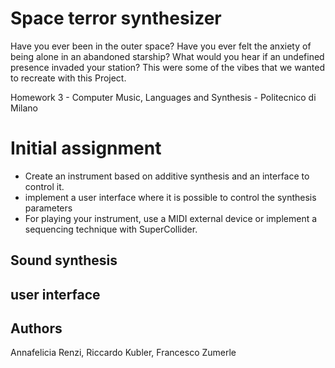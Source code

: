 # Space terror synthesizer
Have you ever been in the outer space? 
Have you ever felt the anxiety of being alone in an abandoned starship?
What would you hear if an undefined presence invaded your station? 
This were some of the vibes that we wanted to recreate with this Project.

Homework 3 - Computer Music, Languages and Synthesis - Politecnico di Milano
# Initial assignment
 - Create an instrument based on additive synthesis and an interface to control it.
 - implement a user interface where it is possible to control the synthesis parameters
 - For playing your instrument, use a MIDI external device or implement a
sequencing technique with SuperCollider.

## Sound synthesis

## user interface

## Authors
Annafelicia Renzi, Riccardo Kubler, Francesco Zumerle
